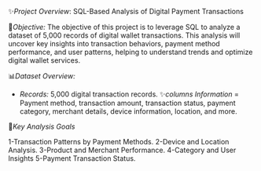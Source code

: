 
✨*Project Overview*: SQL-Based Analysis of Digital Payment Transactions

🎯*Objective:*
The objective of this project is to leverage SQL to analyze a dataset of 5,000 records of digital wallet transactions. This analysis will uncover key insights into transaction behaviors, payment method performance, and user patterns, helping to understand trends and optimize digital wallet services.

📊*Dataset Overview:*
- *Records:* 5,000 digital transaction records.
✨*columns Information* = Payment method, transaction amount, transaction status, payment category, merchant details, device information, location, and more.

🔎*Key Analysis Goals*

1-Transaction Patterns by Payment Methods.
2-Device and Location Analysis.
3-Product and Merchant Performance.
4-Category and User Insights 
5-Payment Transaction Status.
